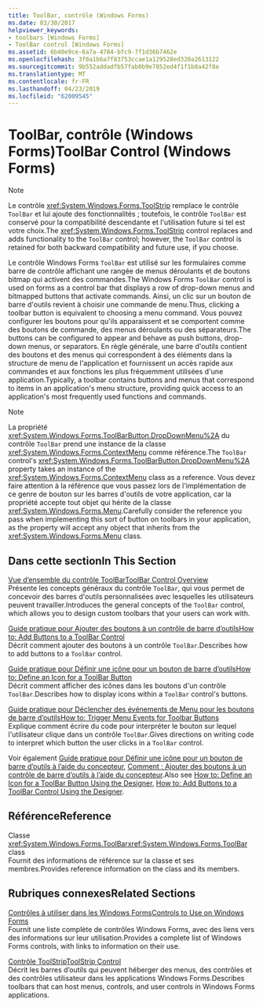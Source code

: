 ```yaml
---
title: ToolBar, contrôle (Windows Forms)
ms.date: 03/30/2017
helpviewer_keywords:
- toolbars [Windows Forms]
- ToolBar control [Windows Forms]
ms.assetid: 6b40e9ce-6a7a-4784-bfc9-7f1d36b7462e
ms.openlocfilehash: 3f0a1b6a7f83753ccae1a129528ed320a2613122
ms.sourcegitcommit: 9b552addadfb57fab0b9e7852ed4f1f1b8a42f8e
ms.translationtype: MT
ms.contentlocale: fr-FR
ms.lasthandoff: 04/23/2019
ms.locfileid: "62009545"
---
```

# <a name="toolbar-control-windows-forms"></a><span data-ttu-id="fa5d2-102">ToolBar, contrôle (Windows Forms)</span><span class="sxs-lookup"><span data-stu-id="fa5d2-102">ToolBar Control (Windows Forms)</span></span>
> [!NOTE]
>  <span data-ttu-id="fa5d2-103">Le contrôle <xref:System.Windows.Forms.ToolStrip> remplace le contrôle `ToolBar` et lui ajoute des fonctionnalités ; toutefois, le contrôle `ToolBar` est conservé pour la compatibilité descendante et l'utilisation future si tel est votre choix.</span><span class="sxs-lookup"><span data-stu-id="fa5d2-103">The <xref:System.Windows.Forms.ToolStrip> control replaces and adds functionality to the `ToolBar` control; however, the `ToolBar` control is retained for both backward compatibility and future use, if you choose.</span></span>  
  
 <span data-ttu-id="fa5d2-104">Le contrôle Windows Forms `ToolBar` est utilisé sur les formulaires comme barre de contrôle affichant une rangée de menus déroulants et de boutons bitmap qui activent des commandes.</span><span class="sxs-lookup"><span data-stu-id="fa5d2-104">The Windows Forms `ToolBar` control is used on forms as a control bar that displays a row of drop-down menus and bitmapped buttons that activate commands.</span></span> <span data-ttu-id="fa5d2-105">Ainsi, un clic sur un bouton de barre d'outils revient à choisir une commande de menu.</span><span class="sxs-lookup"><span data-stu-id="fa5d2-105">Thus, clicking a toolbar button is equivalent to choosing a menu command.</span></span> <span data-ttu-id="fa5d2-106">Vous pouvez configurer les boutons pour qu'ils apparaissent et se comportent comme des boutons de commande, des menus déroulants ou des séparateurs.</span><span class="sxs-lookup"><span data-stu-id="fa5d2-106">The buttons can be configured to appear and behave as push buttons, drop-down menus, or separators.</span></span> <span data-ttu-id="fa5d2-107">En règle générale, une barre d'outils contient des boutons et des menus qui correspondent à des éléments dans la structure de menu de l'application et fournissent un accès rapide aux commandes et aux fonctions les plus fréquemment utilisées d'une application.</span><span class="sxs-lookup"><span data-stu-id="fa5d2-107">Typically, a toolbar contains buttons and menus that correspond to items in an application's menu structure, providing quick access to an application's most frequently used functions and commands.</span></span>  
  
> [!NOTE]
>  <span data-ttu-id="fa5d2-108">La propriété <xref:System.Windows.Forms.ToolBarButton.DropDownMenu%2A> du contrôle `ToolBar` prend une instance de la classe <xref:System.Windows.Forms.ContextMenu> comme référence.</span><span class="sxs-lookup"><span data-stu-id="fa5d2-108">The `ToolBar` control's <xref:System.Windows.Forms.ToolBarButton.DropDownMenu%2A> property takes an instance of the <xref:System.Windows.Forms.ContextMenu> class as a reference.</span></span> <span data-ttu-id="fa5d2-109">Vous devez faire attention à la référence que vous passez lors de l'implémentation de ce genre de bouton sur les barres d'outils de votre application, car la propriété accepte tout objet qui hérite de la classe <xref:System.Windows.Forms.Menu>.</span><span class="sxs-lookup"><span data-stu-id="fa5d2-109">Carefully consider the reference you pass when implementing this sort of button on toolbars in your application, as the property will accept any object that inherits from the <xref:System.Windows.Forms.Menu> class.</span></span>  
  
## <a name="in-this-section"></a><span data-ttu-id="fa5d2-110">Dans cette section</span><span class="sxs-lookup"><span data-stu-id="fa5d2-110">In This Section</span></span>  
 [<span data-ttu-id="fa5d2-111">Vue d’ensemble du contrôle ToolBar</span><span class="sxs-lookup"><span data-stu-id="fa5d2-111">ToolBar Control Overview</span></span>](toolbar-control-overview-windows-forms.md)  
 <span data-ttu-id="fa5d2-112">Présente les concepts généraux du contrôle `ToolBar`, qui vous permet de concevoir des barres d'outils personnalisées avec lesquelles les utilisateurs peuvent travailler.</span><span class="sxs-lookup"><span data-stu-id="fa5d2-112">Introduces the general concepts of the `ToolBar` control, which allows you to design custom toolbars that your users can work with.</span></span>  
  
 [<span data-ttu-id="fa5d2-113">Guide pratique pour Ajouter des boutons à un contrôle de barre d’outils</span><span class="sxs-lookup"><span data-stu-id="fa5d2-113">How to: Add Buttons to a ToolBar Control</span></span>](how-to-add-buttons-to-a-toolbar-control.md)  
 <span data-ttu-id="fa5d2-114">Décrit comment ajouter des boutons à un contrôle `ToolBar`.</span><span class="sxs-lookup"><span data-stu-id="fa5d2-114">Describes how to add buttons to a `ToolBar` control.</span></span>  
  
 [<span data-ttu-id="fa5d2-115">Guide pratique pour Définir une icône pour un bouton de barre d’outils</span><span class="sxs-lookup"><span data-stu-id="fa5d2-115">How to: Define an Icon for a ToolBar Button</span></span>](how-to-define-an-icon-for-a-toolbar-button.md)  
 <span data-ttu-id="fa5d2-116">Décrit comment afficher des icônes dans les boutons d'un contrôle `ToolBar`.</span><span class="sxs-lookup"><span data-stu-id="fa5d2-116">Describes how to display icons within a `ToolBar` control's buttons.</span></span>  
  
 [<span data-ttu-id="fa5d2-117">Guide pratique pour Déclencher des événements de Menu pour les boutons de barre d’outils</span><span class="sxs-lookup"><span data-stu-id="fa5d2-117">How to: Trigger Menu Events for Toolbar Buttons</span></span>](how-to-trigger-menu-events-for-toolbar-buttons.md)  
 <span data-ttu-id="fa5d2-118">Explique comment écrire du code pour interpréter le bouton sur lequel l'utilisateur clique dans un contrôle `ToolBar`.</span><span class="sxs-lookup"><span data-stu-id="fa5d2-118">Gives directions on writing code to interpret which button the user clicks in a `ToolBar` control.</span></span>  
  
 <span data-ttu-id="fa5d2-119">Voir également [Guide pratique pour Définir une icône pour un bouton de barre d’outils à l’aide du concepteur](how-to-define-an-icon-for-a-toolbar-button-using-the-designer.md), [Comment : Ajouter des boutons à un contrôle de barre d’outils à l’aide du concepteur](how-to-add-buttons-to-a-toolbar-control-using-the-designer.md).</span><span class="sxs-lookup"><span data-stu-id="fa5d2-119">Also see [How to: Define an Icon for a ToolBar Button Using the Designer](how-to-define-an-icon-for-a-toolbar-button-using-the-designer.md), [How to: Add Buttons to a ToolBar Control Using the Designer](how-to-add-buttons-to-a-toolbar-control-using-the-designer.md).</span></span>  
  
## <a name="reference"></a><span data-ttu-id="fa5d2-120">Référence</span><span class="sxs-lookup"><span data-stu-id="fa5d2-120">Reference</span></span>  
 <span data-ttu-id="fa5d2-121">Classe <xref:System.Windows.Forms.ToolBar></span><span class="sxs-lookup"><span data-stu-id="fa5d2-121"><xref:System.Windows.Forms.ToolBar> class</span></span>  
 <span data-ttu-id="fa5d2-122">Fournit des informations de référence sur la classe et ses membres.</span><span class="sxs-lookup"><span data-stu-id="fa5d2-122">Provides reference information on the class and its members.</span></span>  
  
## <a name="related-sections"></a><span data-ttu-id="fa5d2-123">Rubriques connexes</span><span class="sxs-lookup"><span data-stu-id="fa5d2-123">Related Sections</span></span>  
 [<span data-ttu-id="fa5d2-124">Contrôles à utiliser dans les Windows Forms</span><span class="sxs-lookup"><span data-stu-id="fa5d2-124">Controls to Use on Windows Forms</span></span>](controls-to-use-on-windows-forms.md)  
 <span data-ttu-id="fa5d2-125">Fournit une liste complète de contrôles Windows Forms, avec des liens vers des informations sur leur utilisation.</span><span class="sxs-lookup"><span data-stu-id="fa5d2-125">Provides a complete list of Windows Forms controls, with links to information on their use.</span></span>  
  
 [<span data-ttu-id="fa5d2-126">Contrôle ToolStrip</span><span class="sxs-lookup"><span data-stu-id="fa5d2-126">ToolStrip Control</span></span>](toolstrip-control-windows-forms.md)  
 <span data-ttu-id="fa5d2-127">Décrit les barres d’outils qui peuvent héberger des menus, des contrôles et des contrôles utilisateur dans les applications Windows Forms.</span><span class="sxs-lookup"><span data-stu-id="fa5d2-127">Describes toolbars that can host menus, controls, and user controls in Windows Forms applications.</span></span>
